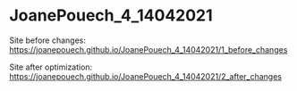 # JoanePouech_4_14042021

Site before changes: https://joanepouech.github.io/JoanePouech_4_14042021/1_before_changes

Site after optimization: https://joanepouech.github.io/JoanePouech_4_14042021/2_after_changes
